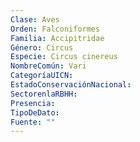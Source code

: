 ```yaml
---
Clase: Aves
Orden: Falconiformes
Familia: Accipitridae
Género: Circus
Especie: Circus cinereus
NombreComún: Vari
CategoríaUICN: 
EstadoConservaciónNacional: 
SectorenlaRBHH: 
Presencia: 
TipoDeDato: 
Fuente: ""
---
```

